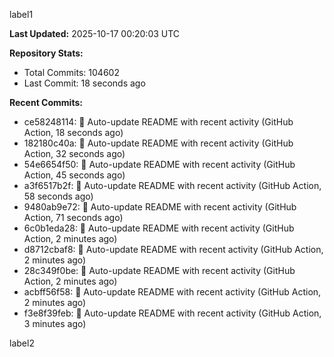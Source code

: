 
label1 
<!-- ACTIVITY_START -->
**Last Updated:** 2025-10-17 00:20:03 UTC

**Repository Stats:**
- Total Commits: 104602
- Last Commit: 18 seconds ago

**Recent Commits:**
- ce58248114: 🤖 Auto-update README with recent activity (GitHub Action, 18 seconds ago)
- 182180c40a: 🤖 Auto-update README with recent activity (GitHub Action, 32 seconds ago)
- 54e6654f50: 🤖 Auto-update README with recent activity (GitHub Action, 45 seconds ago)
- a3f6517b2f: 🤖 Auto-update README with recent activity (GitHub Action, 58 seconds ago)
- 9480ab9e72: 🤖 Auto-update README with recent activity (GitHub Action, 71 seconds ago)
- 6c0b1eda28: 🤖 Auto-update README with recent activity (GitHub Action, 2 minutes ago)
- d8712cbaf8: 🤖 Auto-update README with recent activity (GitHub Action, 2 minutes ago)
- 28c349f0be: 🤖 Auto-update README with recent activity (GitHub Action, 2 minutes ago)
- acbff56f58: 🤖 Auto-update README with recent activity (GitHub Action, 2 minutes ago)
- f3e8f39feb: 🤖 Auto-update README with recent activity (GitHub Action, 3 minutes ago)
<!-- ACTIVITY_END -->

label2
